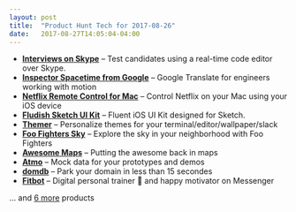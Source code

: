 ```yaml
---
layout: post
title:  "Product Hunt Tech for 2017-08-26"
date:   2017-08-27T14:05:04-04:00
---
```


* **[Interviews on Skype](https://www.producthunt.com/posts/interviews-on-skype?utm_campaign=producthunt-api&utm_medium=api&utm_source=Application%3A+Daily+Digest+RSS+%28ID%3A+3202%29)** – Test candidates using a real-time code editor over Skype.
* **[Inspector Spacetime from Google](https://www.producthunt.com/posts/inspector-spacetime-from-google?utm_campaign=producthunt-api&utm_medium=api&utm_source=Application%3A+Daily+Digest+RSS+%28ID%3A+3202%29)** – Google Translate for engineers working with motion
* **[Netflix Remote Control for Mac](https://www.producthunt.com/posts/netflix-remote-control-for-mac?utm_campaign=producthunt-api&utm_medium=api&utm_source=Application%3A+Daily+Digest+RSS+%28ID%3A+3202%29)** – Control Netflix on your Mac using your iOS device
* **[Fludish Sketch UI Kit](https://www.producthunt.com/posts/fludish-sketch-ui-kit?utm_campaign=producthunt-api&utm_medium=api&utm_source=Application%3A+Daily+Digest+RSS+%28ID%3A+3202%29)** – Fluent iOS UI Kit designed for Sketch.
* **[Themer](https://www.producthunt.com/posts/themer-2?utm_campaign=producthunt-api&utm_medium=api&utm_source=Application%3A+Daily+Digest+RSS+%28ID%3A+3202%29)** – Personalize themes for your terminal/editor/wallpaper/slack
* **[Foo Fighters Sky](https://www.producthunt.com/posts/foo-fighters-sky?utm_campaign=producthunt-api&utm_medium=api&utm_source=Application%3A+Daily+Digest+RSS+%28ID%3A+3202%29)** – Explore the sky in your neighborhood with Foo Fighters
* **[Awesome Maps](https://www.producthunt.com/posts/awesome-maps?utm_campaign=producthunt-api&utm_medium=api&utm_source=Application%3A+Daily+Digest+RSS+%28ID%3A+3202%29)** – Putting the awesome back in maps
* **[Atmo](https://www.producthunt.com/posts/atmo-2?utm_campaign=producthunt-api&utm_medium=api&utm_source=Application%3A+Daily+Digest+RSS+%28ID%3A+3202%29)** – Mock data for your prototypes and demos
* **[domdb](https://www.producthunt.com/posts/domdb-2?utm_campaign=producthunt-api&utm_medium=api&utm_source=Application%3A+Daily+Digest+RSS+%28ID%3A+3202%29)** – Park your domain in less than 15 secondes
* **[Fitbot](https://www.producthunt.com/posts/fitbot?utm_campaign=producthunt-api&utm_medium=api&utm_source=Application%3A+Daily+Digest+RSS+%28ID%3A+3202%29)** – Digital personal trainer 💪 and happy motivator on Messenger

… and [6 more](https://www.producthunt.com/tech) products